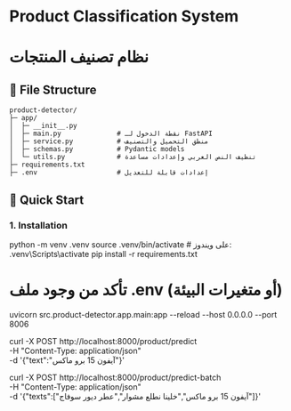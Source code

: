 

# Product Classification System
# نظام تصنيف المنتجات


## 📁 File Structure

```
product-detector/
├─ app/
│  ├─ __init__.py
│  ├─ main.py              # نقطة الدخول لـ FastAPI
│  ├─ service.py           # منطق التحميل والتصنيف
│  ├─ schemas.py           # Pydantic models
│  └─ utils.py             # تنظيف النص العربي وإعدادات مساعدة
├─ requirements.txt
├─ .env                    # إعدادات قابلة للتعديل
```

## 🚀 Quick Start

### 1. Installation

python -m venv .venv
source .venv/bin/activate  # على ويندوز: .venv\Scripts\activate
pip install -r requirements.txt

# تأكد من وجود ملف .env (أو متغيرات البيئة)
uvicorn src.product-detector.app.main:app --reload --host 0.0.0.0 --port 8006


curl -X POST http://localhost:8000/product/predict \
  -H "Content-Type: application/json" \
  -d '{"text":"آيفون 15 برو ماكس"}'

curl -X POST http://localhost:8000/product/predict-batch \
  -H "Content-Type: application/json" \
  -d '{"texts":["آيفون 15 برو ماكس","خلينا نطلع مشوار","عطر ديور سوفاج"]}'
